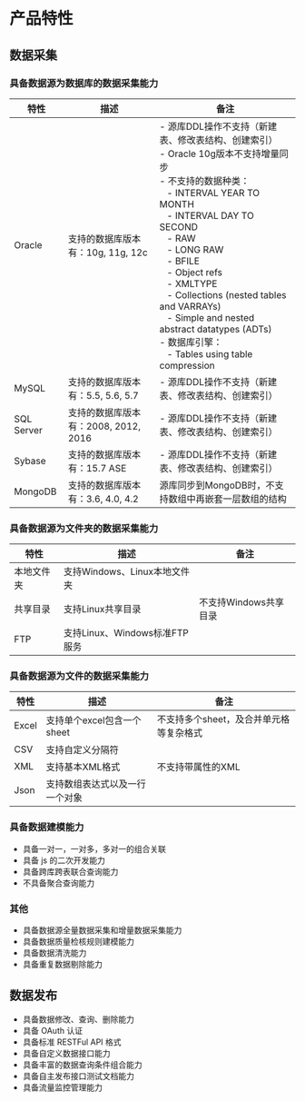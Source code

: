 # 产品特性

## 数据采集

### 具备数据源为数据库的数据采集能力

| 特性 | 描述 | 备注 |
| -------- | -------- | ------ |
| Oracle | 支持的数据库版本有：10g, 11g, 12c | - 源库DDL操作不支持（新建表、修改表结构、创建索引） <br> - Oracle 10g版本不支持增量同步 <br> - 不支持的数据种类： <br> &nbsp;&nbsp; - INTERVAL YEAR TO MONTH <br> &nbsp;&nbsp; - INTERVAL DAY TO SECOND <br> &nbsp;&nbsp; - RAW <br> &nbsp;&nbsp; - LONG RAW <br> &nbsp;&nbsp; - BFILE <br> &nbsp;&nbsp; - Object refs <br> &nbsp;&nbsp; - XMLTYPE <br> &nbsp;&nbsp; - Collections (nested tables and VARRAYs) <br> &nbsp;&nbsp; - Simple and nested abstract datatypes (ADTs) <br> - 数据库引擎： <br> &nbsp;&nbsp; - Tables using table compression |
| MySQL | 支持的数据库版本有：5.5, 5.6, 5.7 | - 源库DDL操作不支持（新建表、修改表结构、创建索引） |
| SQL Server | 支持的数据库版本有：2008, 2012, 2016 | - 源库DDL操作不支持（新建表、修改表结构、创建索引） |
| Sybase | 支持的数据库版本有：15.7 ASE | - 源库DDL操作不支持（新建表、修改表结构、创建索引） |
| MongoDB | 支持的数据库版本有：3.6, 4.0, 4.2 | 源库同步到MongoDB时，不支持数组中再嵌套一层数组的结构 |


### 具备数据源为文件夹的数据采集能力

| 特性 | 描述 | 备注 |
| -------- | -------- | ------ |
| 本地文件夹 | 支持Windows、Linux本地文件夹 |  |
| 共享目录 | 支持Linux共享目录 | 不支持Windows共享目录 |
| FTP | 支持Linux、Windows标准FTP服务 |  |


### 具备数据源为文件的数据采集能力

| 特性 | 描述 | 备注 |
| -------- | -------- | ------ |
| Excel | 支持单个excel包含一个sheet | 不支持多个sheet，及合并单元格等复杂格式 |
| CSV | 支持自定义分隔符 |  |
| XML | 支持基本XML格式 | 不支持带属性的XML |
| Json | 支持数组表达式以及一行一个对象 |  |

### 具备数据建模能力

- 具备一对一，一对多，多对一的组合关联
- 具备 js 的二次开发能力
- 具备跨库跨表联合查询能力
- 不具备聚合查询能力

### 其他

- 具备数据源全量数据采集和增量数据采集能力
- 具备数据质量检核规则建模能力
- 具备数据清洗能力
- 具备重复数据剔除能力

## 数据发布

- 具备数据修改、查询、删除能力
- 具备 OAuth 认证
- 具备标准 RESTFul API 格式
- 具备自定义数据接口能力
- 具备丰富的数据查询条件组合能力
- 具备自主发布接口测试文档能力
- 具备流量监控管理能力